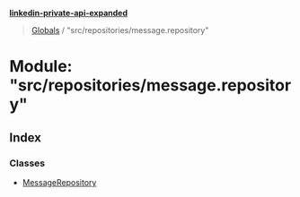 **[linkedin-private-api-expanded](../README.md)**

> [Globals](../globals.md) / "src/repositories/message.repository"

# Module: "src/repositories/message.repository"

## Index

### Classes

* [MessageRepository](../classes/_src_repositories_message_repository_.messagerepository.md)
